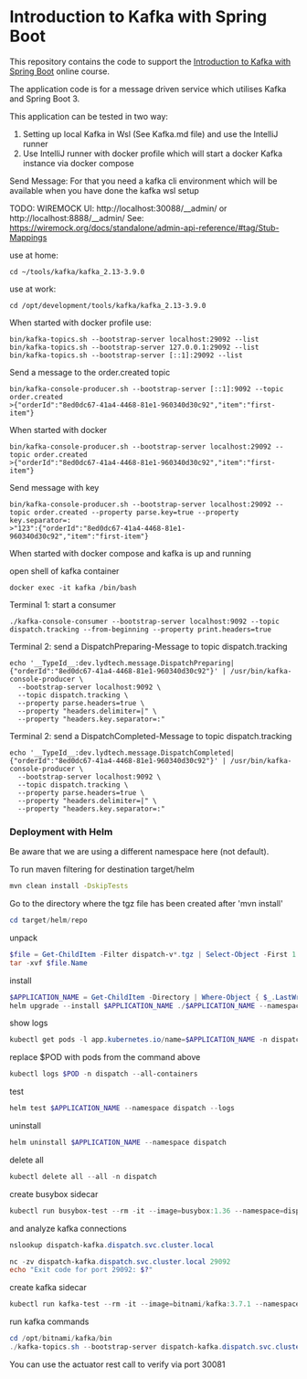 # Introduction to Kafka with Spring Boot

This repository contains the code to support the [Introduction to Kafka with Spring Boot](https://www.udemy.com/course/introduction-to-kafka-with-spring-boot/?referralCode=15118530CA63AD1AF16D) online course.

The application code is for a message driven service which utilises Kafka and Spring Boot 3.

This application can be tested in two way:
1. Setting up local Kafka in Wsl (See Kafka.md file) and use the IntelliJ runner
2. Use IntelliJ runner with docker profile which will start a docker Kafka instance via docker compose

Send Message:
For that you need a kafka cli environment which will be available when you have done the kafka wsl setup

TODO: WIREMOCK UI: http://localhost:30088/__admin/ or http://localhost:8888/__admin/
See: https://wiremock.org/docs/standalone/admin-api-reference/#tag/Stub-Mappings

use at home:
```
cd ~/tools/kafka/kafka_2.13-3.9.0
```
use at work:
```
cd /opt/development/tools/kafka/kafka_2.13-3.9.0
```

When started with docker profile use:
```
bin/kafka-topics.sh --bootstrap-server localhost:29092 --list
bin/kafka-topics.sh --bootstrap-server 127.0.0.1:29092 --list
bin/kafka-topics.sh --bootstrap-server [::1]:29092 --list
```

Send a message to the order.created topic
```
bin/kafka-console-producer.sh --bootstrap-server [::1]:9092 --topic order.created
>{"orderId":"8ed0dc67-41a4-4468-81e1-960340d30c92","item":"first-item"} 
```
When started with docker
```
bin/kafka-console-producer.sh --bootstrap-server localhost:29092 --topic order.created
>{"orderId":"8ed0dc67-41a4-4468-81e1-960340d30c92","item":"first-item"} 
```

Send message with key
```
bin/kafka-console-producer.sh --bootstrap-server localhost:29092 --topic order.created --property parse.key=true --property key.separator=:
>"123":{"orderId":"8ed0dc67-41a4-4468-81e1-960340d30c92","item":"first-item"}
```

When started with docker compose and kafka is up and running

open shell of kafka container
```
docker exec -it kafka /bin/bash
```

Terminal 1: start a consumer
```
./kafka-console-consumer --bootstrap-server localhost:9092 --topic dispatch.tracking --from-beginning --property print.headers=true
```

Terminal 2: send a DispatchPreparing-Message to topic dispatch.tracking
```
echo '__TypeId__:dev.lydtech.message.DispatchPreparing|{"orderId":"8ed0dc67-41a4-4468-81e1-960340d30c92"}' | /usr/bin/kafka-console-producer \
  --bootstrap-server localhost:9092 \
  --topic dispatch.tracking \
  --property parse.headers=true \
  --property "headers.delimiter=|" \
  --property "headers.key.separator=:"
```

Terminal 2: send a DispatchCompleted-Message to topic dispatch.tracking
```
echo '__TypeId__:dev.lydtech.message.DispatchCompleted|{"orderId":"8ed0dc67-41a4-4468-81e1-960340d30c92"}' | /usr/bin/kafka-console-producer \
  --bootstrap-server localhost:9092 \
  --topic dispatch.tracking \
  --property parse.headers=true \
  --property "headers.delimiter=|" \
  --property "headers.key.separator=:"
```

### Deployment with Helm

Be aware that we are using a different namespace here (not default).

To run maven filtering for destination target/helm
```bash
mvn clean install -DskipTests 
```

Go to the directory where the tgz file has been created after 'mvn install'
```powershell
cd target/helm/repo
```

unpack
```powershell
$file = Get-ChildItem -Filter dispatch-v*.tgz | Select-Object -First 1
tar -xvf $file.Name
```

install
```powershell
$APPLICATION_NAME = Get-ChildItem -Directory | Where-Object { $_.LastWriteTime -ge $file.LastWriteTime } | Select-Object -ExpandProperty Name
helm upgrade --install $APPLICATION_NAME ./$APPLICATION_NAME --namespace dispatch --create-namespace --wait --timeout 8m --debug --render-subchart-notes
```

show logs
```powershell
kubectl get pods -l app.kubernetes.io/name=$APPLICATION_NAME -n dispatch
```
replace $POD with pods from the command above
```powershell
kubectl logs $POD -n dispatch --all-containers
```

test
```powershell
helm test $APPLICATION_NAME --namespace dispatch --logs
```

uninstall
```powershell
helm uninstall $APPLICATION_NAME --namespace dispatch
```

delete all
```powershell
kubectl delete all --all -n dispatch
```

create busybox sidecar
```powershell
kubectl run busybox-test --rm -it --image=busybox:1.36 --namespace=dispatch --command -- sh
```

and analyze kafka connections
```powershell
nslookup dispatch-kafka.dispatch.svc.cluster.local

nc -zv dispatch-kafka.dispatch.svc.cluster.local 29092
echo "Exit code for port 29092: $?"
```

create kafka sidecar
```powershell
kubectl run kafka-test --rm -it --image=bitnami/kafka:3.7.1 --namespace=dispatch --command -- sh
```

run kafka commands
```powershell
cd /opt/bitnami/kafka/bin
./kafka-topics.sh --bootstrap-server dispatch-kafka.dispatch.svc.cluster.local:29092 --list
```

You can use the actuator rest call to verify via port 30081

